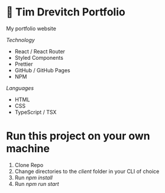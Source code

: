 # 📂 Tim Drevitch Portfolio
My portfolio website

*Technology*
- React / React Router
- Styled Components
- Prettier
- GitHub / GitHub Pages
- NPM

*Languages*
- HTML
- CSS
- TypeScript / TSX

# Run this project on your own machine
1. Clone Repo
2. Change directories to the *client* folder in your CLI of choice
3. Run *npm install*
4. Run *npm run start*
